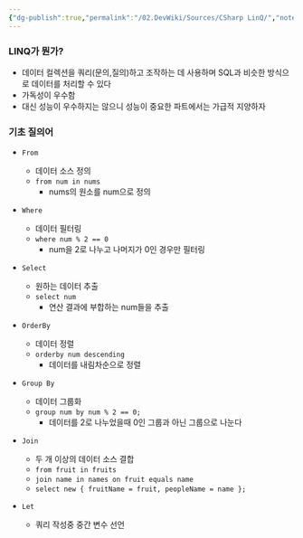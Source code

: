 ```yaml
---
{"dg-publish":true,"permalink":"/02.DevWiki/Sources/CSharp LinQ/","noteIcon":""}
---
```


### LINQ가 뭔가?
* 데이터 컬렉션을 쿼리(문의,질의)하고 조작하는 데 사용하며 SQL과 비슷한 방식으로 데이터를 처리할 수 있다
* 가독성이 우수함
* 대신 성능이 우수하지는 않으니 성능이 중요한 파트에서는 가급적 지양하자

### 기초 질의어
- `From`
    - 데이터 소스 정의
    - `from num in nums`
        - nums의 원소를 num으로 정의

- `Where`
    - 데이터 필터링
    - `where num % 2 == 0`
        - num을 2로 나누고 나머지가 0인 경우만 필터링

- `Select`
    - 원하는 데이터 추출
    - `select num`
        - 연산 결과에 부합하는 num들을 추출

- `OrderBy`
    - 데이터 정렬
    - `orderby num descending`
        - 데이터를 내림차순으로 정렬

- `Group By`
    - 데이터 그룹화
    - `group num by num % 2 == 0;`
        - 데이터를 2로 나누었을때 0인 그룹과 아닌 그룹으로 나눈다

- `Join`
    - 두 개 이상의 데이터 소스 결합
    - `from fruit in fruits`
    - `join name in names on fruit equals name`
    - `select new { fruitName = fruit, peopleName = name };`
        
- `Let`
    - 쿼리 작성중 중간 변수 선언